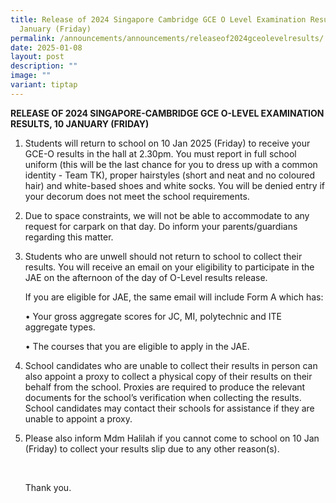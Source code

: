 ```yaml
---
title: Release of 2024 Singapore Cambridge GCE O Level Examination Results, 10
  January (Friday)
permalink: /announcements/announcements/releaseof2024gceolevelresults/
date: 2025-01-08
layout: post
description: ""
image: ""
variant: tiptap
---
```

<p><strong>RELEASE OF 2024 SINGAPORE-CAMBRIDGE GCE O-LEVEL EXAMINATION RESULTS, 10 JANUARY (FRIDAY)</strong>
</p>
<ol data-tight="true" class="tight">
<li>
<p>Students will return to school on 10 Jan 2025 (Friday) to receive your
GCE-O results in the hall at 2.30pm. You must report in full school uniform
(this will be the last chance for you to dress up with a common identity
- Team TK), proper hairstyles (short and neat and no coloured hair) and
white-based shoes and white socks. You will be denied entry if your decorum
does not meet the school requirements.</p>
</li>
<li>
<p>Due to space constraints, we will not be able to accommodate to any request
for carpark on that day. Do inform your parents/guardians regarding this
matter.</p>
</li>
<li>
<p>Students who are unwell should not return to school to collect their results.
You will receive an email on your eligibility to participate in the JAE
on the afternoon of the day of O-Level results release.</p>
<p>If you are eligible for JAE, the same email will include Form A which
has:</p>
<p>• Your gross aggregate scores for JC, MI, polytechnic and ITE aggregate
types.</p>
<p>• The courses that you are eligible to apply in the JAE.</p>
</li>
<li>
<p>School candidates who are unable to collect their results in person can
also appoint a proxy to collect a physical copy of their results on their
behalf from the school. Proxies are required to produce the relevant documents
for the school’s verification when collecting the results. School candidates
may contact their schools for assistance if they are unable to appoint
a proxy.</p>
</li>
<li>
<p>Please also inform Mdm Halilah if you cannot come to school on 10 Jan
(Friday) to collect your results slip due to any other reason(s).</p>
<p>&nbsp;</p>
<p>Thank you.</p>
</li>
</ol>
<p></p>